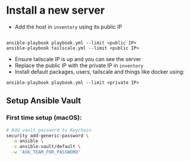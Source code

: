 
# Install a new server

- Add the host in `inventory` using its public IP
```

ansible-playbook playbook.yml --limit <public IP>
ansible-playbook tailscale.yml --limit <public IP>
```

- Ensure tailscale IP is up and you can see the server
- Replace the public IP with the private IP in `inventory`
- Install default packages, users, tailscale and things like docker using:

```
ansible-playbook playbook.yml --limit <private IP>
```

## Setup Ansible Vault

### First time setup (macOS):
```bash
# Add vault password to Keychain
security add-generic-password \
  -a ansible \
  -s ansible-vault/default \
  -w 'ASK_TEAM_FOR_PASSWORD'
